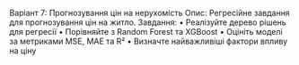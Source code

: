 Варіант 7: Прогнозування цін на нерухомість
Опис: Регресійне завдання для прогнозування цін на житло.
Завдання:
•	Реалізуйте дерево рішень для регресії
•	Порівняйте з Random Forest та XGBoost
•	Оцініть моделі за метриками MSE, MAE та R²
•	Визначте найважливіші фактори впливу на ціну
